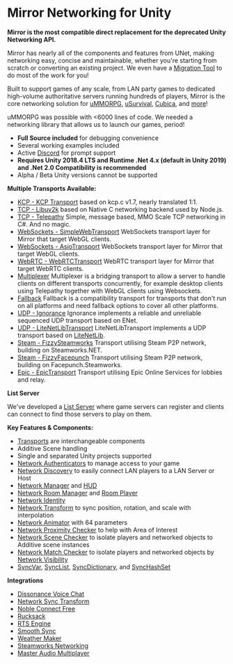 # Mirror Networking for Unity

**Mirror is the most compatible direct replacement for the deprecated Unity Networking API.**

Mirror has nearly all of the components and features from UNet, making networking easy, concise and maintainable, whether you're starting from scratch or converting an existing project. We even have a [Migration Tool](Articles/General/Migration.md) to do most of the work for you!

Built to support games of any scale, from LAN party games to dedicated high-volume authoritative servers running hundreds of players, Mirror is the core networking solution for [uMMORPG](https://assetstore.unity.com/packages/templates/systems/ummorpg-51212), [uSurvival](https://assetstore.unity.com/packages/templates/systems/usurvival-95015), [Cubica](https://www.cubica.net/), and [more](https://mirror-networking.com/showcase/)!

uMMORPG was possible with \<6000 lines of code. We needed a networking library that allows us to launch our games, period!
-   **Full Source included** for debugging convenience
-   Several working examples included
-   Active [Discord](https://discord.gg/2BvnM4R) for prompt support
-   **Requires Unity 2018.4 LTS and Runtime .Net 4.x (default in Unity 2019) and .Net 2.0 Compatibility is recommended**
-   Alpha / Beta Unity versions cannot be supported

**Multiple Transports Available:**
-   [KCP - KCP Transport](Articles/Transports/KCPTransport.md) based on kcp.c v1.7, nearly translated 1:1.
-   [TCP - Libuv2k](Articles/Transports/Libuv2k.md) based on Native C networking backend used by Node.js.
-   [TCP - Telepathy](Articles/Transports/Telepathy.md) Simple, message based, MMO Scale TCP networking in C\#. And no magic.
-   [WebSockets - SimpleWebTransport](Articles/Transports/SimpleWebTransport.md) WebSockets transport layer for Mirror that target WebGL clients.
-   [WebSockets - AsioTransport](Articles/Transports/AsioTransport.md) WebSockets transport layer for Mirror that target WebGL clients.
-   [WebRTC - WebRTCTransport](Articles/Transports/WebRTCTransport.md) WebRTC transport layer for Mirror that target WebRTC clients.
-   [Multiplexer](Articles/Transports/Multiplexer.md) Multiplexer is a bridging transport to allow a server to handle clients on different transports concurrently, for example desktop clients using Telepathy together with WebGL clients using Websockets.
-   [Fallback](Articles/Transports/Fallback.md) Fallback is a compatibility transport for transports that don't run on all platforms and need fallback options to cover all other platforms.
-   [UDP - Ignorance](Articles/Transports/Ignorance.md) Ignorance implements a reliable and unreliable sequenced UDP transport based on ENet.
-   [UDP - LiteNetLibTransport](Articles/Transports/LiteNetLibTransport.md) LiteNetLibTransport implements a UDP transport based on [LiteNetLib](https://github.com/RevenantX/LiteNetLib).
-   [Steam - FizzySteamworks](Articles/Transports/FizzySteamworks.md) Transport utilising Steam P2P network, building on Steamworks.NET.
-   [Steam - FizzyFacepunch](Articles/Transports/FizzyFacepunch.md) Transport utilising Steam P2P network, building on Facepunch.Steamworks.
-   [Epic - EpicTransport](Articles/Transports/EpicTransport.md) Transport utilising Epic Online Services for lobbies and relay.

**List Server**

We've developed a [List Server](https://mirror-networking.com/list-server/) where game servers can register and clients can connect to find those servers to play on them.

**Key Features & Components:**
-   [Transports](Articles/Transports/index.md) are interchangeable components
-   Additive Scene handling
-   Single and separated Unity projects supported
-   [Network Authenticators](Articles/Components/Authenticators/index.md) to manage access to your game
-   [Network Discovery](Articles/Components/NetworkDiscovery.md) to easily connect LAN players to a LAN Server or Host
-   [Network Manager](Articles/Components/NetworkManager.md) and [HUD](Articles/Components/NetworkManagerHUD.md)
-   [Network Room Manager](Articles/Components/NetworkRoomManager.md) and [Room Player](Articles/Components/NetworkRoomPlayer.md)
-   [Network Identity](Articles/Components/NetworkIdentity.md)
-   [Network Transform](Articles/Components/NetworkTransform.md) to sync position, rotation, and scale with interpolation
-   [Network Animator](Articles/Components/NetworkAnimator.md) with 64 parameters
-   [Network Proximity Checker](Articles/Components/NetworkProximityChecker.md) to help with Area of Interest
-   [Network Scene Checker](Articles/Components/NetworkSceneChecker.md) to isolate players and networked objects to Additive scene instances
-   [Network Match Checker](Articles/Components/NetworkMatchChecker.md) to isolate players and networked objects by [Network Visibility](Articles/Guides/Visibility.md)
-   [SyncVar](Articles/Guides/Sync/SyncVars.md), [SyncList](Articles/Guides/Sync/SyncLists.md), [SyncDictionary](Articles/Guides/Sync/SyncDictionary.md), and [SyncHashSet](Articles/Guides/Sync/SyncHashSet.md)

**Integrations**
-   [Dissonance Voice Chat](https://assetstore.unity.com/packages/tools/audio/dissonance-voice-chat-70078)
-   [Network Sync Transform](https://github.com/emotitron/NetworkSyncTransform)
-   [Noble Connect Free](https://assetstore.unity.com/packages/tools/network/noble-connect-free-141599)
-   [Rucksack](https://assetstore.unity.com/packages/templates/systems/rucksack-multiplayer-inventory-system-114921)
-   [RTS Engine](https://assetstore.unity.com/packages/templates/packs/rts-engine-79732)
-   [Smooth Sync](https://assetstore.unity.com/packages/tools/network/smooth-sync-96925)
-   [Weather Maker](https://assetstore.unity.com/packages/tools/particles-effects/weather-maker-unity-weather-system-sky-water-volumetric-clouds-a-60955)
-   [Steamworks Networking](https://assetstore.unity.com/packages/tools/integration/steamworks-networking-151300)
-   [Master Audio Multiplayer](https://assetstore.unity.com/packages/tools/audio/master-audio-multiplayer-69547)
